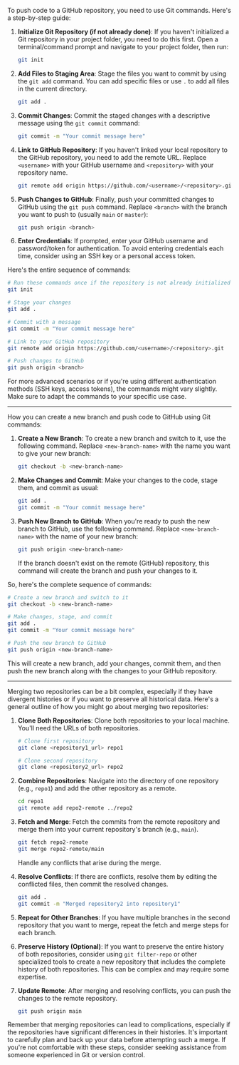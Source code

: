 
To push code to a GitHub repository, you need to use Git commands. Here's a step-by-step guide:

1. **Initialize Git Repository (if not already done)**:
   If you haven't initialized a Git repository in your project folder, you need to do this first. Open a terminal/command prompt and navigate to your project folder, then run:

   ```bash
   git init
   ```

2. **Add Files to Staging Area**:
   Stage the files you want to commit by using the `git add` command. You can add specific files or use `.` to add all files in the current directory.

   ```bash
   git add .
   ```

3. **Commit Changes**:
   Commit the staged changes with a descriptive message using the `git commit` command:

   ```bash
   git commit -m "Your commit message here"
   ```

4. **Link to GitHub Repository**:
   If you haven't linked your local repository to the GitHub repository, you need to add the remote URL. Replace `<username>` with your GitHub username and `<repository>` with your repository name.

   ```bash
   git remote add origin https://github.com/<username>/<repository>.git
   ```

5. **Push Changes to GitHub**:
   Finally, push your committed changes to GitHub using the `git push` command. Replace `<branch>` with the branch you want to push to (usually `main` or `master`):

   ```bash
   git push origin <branch>
   ```

6. **Enter Credentials**:
   If prompted, enter your GitHub username and password/token for authentication. To avoid entering credentials each time, consider using an SSH key or a personal access token.

Here's the entire sequence of commands:

```bash
# Run these commands once if the repository is not already initialized
git init

# Stage your changes
git add .

# Commit with a message
git commit -m "Your commit message here"

# Link to your GitHub repository
git remote add origin https://github.com/<username>/<repository>.git

# Push changes to GitHub
git push origin <branch>
```

For more advanced scenarios or if you're using different authentication methods (SSH keys, access tokens), the commands might vary slightly. Make sure to adapt the commands to your specific use case.


*****************************************************************************************************************************************************************************************************

How you can create a new branch and push code to GitHub using Git commands:

1. **Create a New Branch**:
   To create a new branch and switch to it, use the following command. Replace `<new-branch-name>` with the name you want to give your new branch:

   ```bash
   git checkout -b <new-branch-name>
   ```

2. **Make Changes and Commit**:
   Make your changes to the code, stage them, and commit as usual:

   ```bash
   git add .
   git commit -m "Your commit message here"
   ```

3. **Push New Branch to GitHub**:
   When you're ready to push the new branch to GitHub, use the following command. Replace `<new-branch-name>` with the name of your new branch:

   ```bash
   git push origin <new-branch-name>
   ```

   If the branch doesn't exist on the remote (GitHub) repository, this command will create the branch and push your changes to it.

So, here's the complete sequence of commands:

```bash
# Create a new branch and switch to it
git checkout -b <new-branch-name>

# Make changes, stage, and commit
git add .
git commit -m "Your commit message here"

# Push the new branch to GitHub
git push origin <new-branch-name>
```

This will create a new branch, add your changes, commit them, and then push the new branch along with the changes to your GitHub repository.


*****************************************************************************************************************************************************************************

Merging two repositories can be a bit complex, especially if they have divergent histories or if you want to preserve all historical data. Here's a general outline of how you might go about merging two repositories:

1. **Clone Both Repositories**:
   Clone both repositories to your local machine. You'll need the URLs of both repositories.

   ```bash
   # Clone first repository
   git clone <repository1_url> repo1

   # Clone second repository
   git clone <repository2_url> repo2
   ```

2. **Combine Repositories**:
   Navigate into the directory of one repository (e.g., `repo1`) and add the other repository as a remote.

   ```bash
   cd repo1
   git remote add repo2-remote ../repo2
   ```

3. **Fetch and Merge**:
   Fetch the commits from the remote repository and merge them into your current repository's branch (e.g., `main`).

   ```bash
   git fetch repo2-remote
   git merge repo2-remote/main
   ```

   Handle any conflicts that arise during the merge.

4. **Resolve Conflicts**:
   If there are conflicts, resolve them by editing the conflicted files, then commit the resolved changes.

   ```bash
   git add .
   git commit -m "Merged repository2 into repository1"
   ```

5. **Repeat for Other Branches**:
   If you have multiple branches in the second repository that you want to merge, repeat the fetch and merge steps for each branch.

6. **Preserve History (Optional)**:
   If you want to preserve the entire history of both repositories, consider using `git filter-repo` or other specialized tools to create a new repository that includes the complete history of both repositories. This can be complex and may require some expertise.

7. **Update Remote**:
   After merging and resolving conflicts, you can push the changes to the remote repository.

   ```bash
   git push origin main
   ```

Remember that merging repositories can lead to complications, especially if the repositories have significant differences in their histories. It's important to carefully plan and back up your data before attempting such a merge. If you're not comfortable with these steps, consider seeking assistance from someone experienced in Git or version control.
